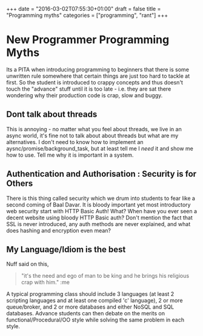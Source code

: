 +++
date = "2016-03-02T07:55:30+01:00"
draft = false
title = "Programming myths"
categories = ["programming", "rant"]
+++

# New Programmer Programming Myths

Its a PITA when introducing programming to beginners that there is some unwritten rule somewhere that certain things are just too hard to tackle at first. So the student is introduced to crappy concepts and thus doesn't touch the "advance" stuff until it is too late - i.e. they are sat there wondering why their production code is crap, slow and buggy.

## Dont talk about threads
This is annoying - no matter what you feel about threads, we live in an async world, it's fine not to talk about about threads but what are my alternatives. I don't need to know how to implement an aysnc/promise/background_task, but at least tell me I *need* it and show me how to use. Tell me why it is important in a system.

## Authentication and Authorisation : Security is for Others
There is this thing called security which we drum into students to fear like a second coming of Baal Davar. It is bloody important yet most introductory web security start with HTTP Basic Auth! What? When have you ever seen a decent website using bloody HTTP Basic auth? Don't mention the fact that SSL is never introduced, any auth methods are never explained, and what does hashing and encryption even mean?

## My Language/Idiom is the best
Nuff said on this,

> "it's the need and ego of man to be king and he brings his religious crap with him." :me

A typical programming class should include 3 languages (at least 2 scripting languages and at least one compiled 'c' language), 2 or more queue/broker, and 2 or more databases and either NoSQL and SQL databases. Advance students can then debate on the merits on functional/Procedural/OO style while solving the same problem in each style.
